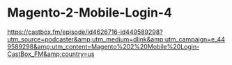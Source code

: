 # Magento-2-Mobile-Login-4
https://castbox.fm/episode/id4626716-id449589298?utm_source=podcaster&amp;utm_medium=dlink&amp;utm_campaign=e_449589298&amp;utm_content=Magento%202%20Mobile%20Login-CastBox_FM&amp;country=us

